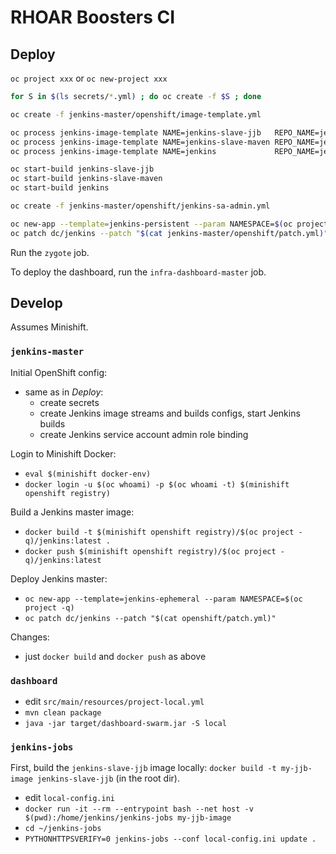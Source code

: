 # RHOAR Boosters CI

## Deploy

`oc project xxx` or `oc new-project xxx`

```bash
for S in $(ls secrets/*.yml) ; do oc create -f $S ; done

oc create -f jenkins-master/openshift/image-template.yml

oc process jenkins-image-template NAME=jenkins-slave-jjb   REPO_NAME=jenkins-slave-jjb   | oc apply -f -
oc process jenkins-image-template NAME=jenkins-slave-maven REPO_NAME=jenkins-slave-maven | oc apply -f -
oc process jenkins-image-template NAME=jenkins             REPO_NAME=jenkins-master      | oc apply -f -

oc start-build jenkins-slave-jjb
oc start-build jenkins-slave-maven
oc start-build jenkins

oc create -f jenkins-master/openshift/jenkins-sa-admin.yml

oc new-app --template=jenkins-persistent --param NAMESPACE=$(oc project -q)
oc patch dc/jenkins --patch "$(cat jenkins-master/openshift/patch.yml)"
```

Run the `zygote` job.

To deploy the dashboard, run the `infra-dashboard-master` job.

## Develop

Assumes Minishift.

### `jenkins-master`

Initial OpenShift config:
- same as in _Deploy_:
    - create secrets
    - create Jenkins image streams and builds configs, start Jenkins builds
    - create Jenkins service account admin role binding

Login to Minishift Docker:
- `eval $(minishift docker-env)`
- `docker login -u $(oc whoami) -p $(oc whoami -t) $(minishift openshift registry)`

Build a Jenkins master image:
- `docker build -t $(minishift openshift registry)/$(oc project -q)/jenkins:latest .`
- `docker push $(minishift openshift registry)/$(oc project -q)/jenkins:latest`

Deploy Jenkins master:
- `oc new-app --template=jenkins-ephemeral --param NAMESPACE=$(oc project -q)`
- `oc patch dc/jenkins --patch "$(cat openshift/patch.yml)"`

Changes:
- just `docker build` and `docker push` as above

### `dashboard`

- edit `src/main/resources/project-local.yml`
- `mvn clean package`
- `java -jar target/dashboard-swarm.jar -S local`

### `jenkins-jobs`

First, build the `jenkins-slave-jjb` image locally: `docker build -t my-jjb-image jenkins-slave-jjb` (in the root dir).

- edit `local-config.ini`
- `docker run -it --rm --entrypoint bash --net host -v $(pwd):/home/jenkins/jenkins-jobs my-jjb-image`
- `cd ~/jenkins-jobs`
- `PYTHONHTTPSVERIFY=0 jenkins-jobs --conf local-config.ini update .`

